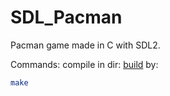 # SDL_Pacman

Pacman game made in C with SDL2.

Commands:
compile in dir: [build](build/) by:
```bash
make
```